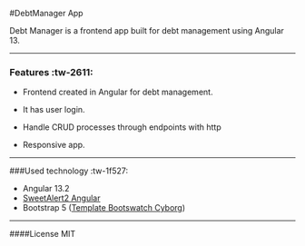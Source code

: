 #DebtManager App

Debt Manager is a frontend app built for debt management using Angular 13.

-----
### Features :tw-2611:


- Frontend created in Angular for debt management.

- It has user login.

- Handle CRUD processes through endpoints with http

- Responsive app.
----
###Used technology :tw-1f527:

- Angular 13.2
- [SweetAlert2 Angular](https://github.com/sweetalert2/ngx-sweetalert2 "SweetAlert2 Angular")
- Bootstrap 5 ([Template Bootswatch Cyborg](https://bootswatch.com/cyborg/ "Template Bootswatch Cyborg"))
----
####License
MIT

